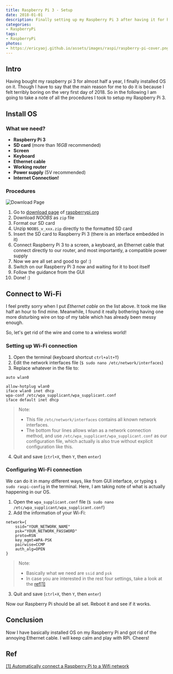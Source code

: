 ```yaml
---
title: Raspberry Pi 3 - Setup
date: 2018-01-01
description: Finally setting up my Raspberry Pi 3 after having it for half a year.
categories:
- RaspberryPi
tags:
- RaspberryPi
photos:
- https://ericyaoj.github.io/assets/images/raspi/raspberry-pi-cover.png
---
```


## Intro

Having bought my raspberry pi 3 for almost half a year, I finally installed OS on it. Though I have to say that the main reason for me to do it is because I felt terribly boring on the very first day of 2018. So in the following I am going to take a note of all the procedures I took to setup my Raspberry Pi 3.

## Install OS

### What we need?

- **Raspberry Pi 3**
- **SD card** (more than *16GB* recommended)
- **Screen**
- **Keyboard**
- **Ethernet cable**
- **Working router**
- **Power supply** (5V recommended)
- **Internet Connection!**

### Procedures

![Download Page](https://ericyaoj.github.io/assets/images/raspi/download-page.png)

1. Go to [download page](https://www.raspberrypi.org/downloads/) of [raspberrypi.org](https://www.raspberrypi.org/)
2. Download _NOOBS_ as `zip` file
3. Format our SD card
4. Unzip `NOOBS_v_xxx.zip` directly to the formatted SD card
5. Insert the SD card to Raspberry Pi 3 (there is an interface embedded in it)
6. Connect Raspberry Pi 3 to a screen, a keyboard, an Ethernet cable that connect directly to our router, and most importantly, a compatible power supply
7. Now we are all set and good to go! :)
8. Switch on our Raspberry Pi 3 now and waiting for it to boot itself
9. Follow the guidance from the GUI
10. Done! :)

## Connect to Wi-Fi

I feel pretty sorry when I put _Ethernet cable_ on the list above. It took me like half an hour to find mine. Meanwhile, I found it really bothering having one more disturbing wire on top of my table which has already been messy enough.

So, let's get rid of the wire and come to a wireless world!

### Setting up Wi-Fi connection

1. Open the terminal (keyboard shortcut `ctrl+alt+T`)
2. Edit the network interfaces file (`$ sudo nano /etc/network/interfaces`)
3. Replace whatever in the file to:

```
auto wlan0

allow-hotplug wlan0
iface wlan0 inet dhcp
wpa-conf /etc/wpa_supplicant/wpa_supplicant.conf
iface default inet dhcp
```

> Note:
> - This file `/etc/network/interfaces` contains all known network interfaces.
> - The bottom four lines allows wlan as a network connection method, and use `/etc/wpa_supplicant/wpa_supplicant.conf` as our configuration file, which actually is also true without explicit configuration like this.

4. Quit and save (`ctrl+X`, then `Y`, then `enter`)

### Configuring Wi-Fi connection

We can do it in many different ways, like from GUI interface, or typing `$ sudo raspi-config` in the terminal. Here, I am taking note of what is actually happening in our OS.

1. Open the `wpa_supplicant.conf` file (`$ sudo nano /etc/wpa_supplicant/wpa_supplicant.conf`)
2. Add the information of your Wi-Fi:

```
network={
    ssid="YOUR_NETWORK_NAME"
    psk="YOUR_NETWORK_PASSWORD"
    proto=RSN
    key_mgmt=WPA-PSK
    pairwise=CCMP
    auth_alg=OPEN
}
```

> Note:
> - Basically what we need are `ssid` and `psk`
> - In case you are interested in the rest four settings, take a look at the [ref[1]](http://weworkweplay.com/play/automatically-connect-a-raspberry-pi-to-a-wifi-network/)

3. Quit and save (`ctrl+X`, then `Y`, then `enter`)

Now our Raspberry Pi should be all set. Reboot it and see if it works.

## Conclusion

Now I have basically installed OS on my Raspberry Pi and got rid of the annoying Ethernet cable. I will keep calm and play with RPi. Cheers!

## Ref

[[1] Automatically connect a Raspberry Pi to a Wifi network](http://weworkweplay.com/play/automatically-connect-a-raspberry-pi-to-a-wifi-network/)